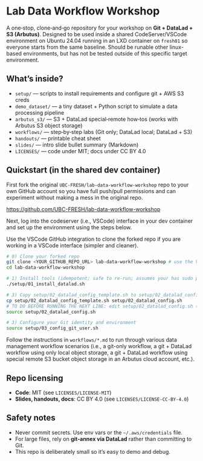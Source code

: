 # Lab Data Workflow Workshop

A one‑stop, clone‑and‑go repository for your workshop on **Git + DataLad + S3 (Arbutus)**.
Designed to be used inside a shared CodeServer/VSCode environment on Ubuntu 24.04 running
in an LXD container on `fresh01` so everyone starts from the same baseline. Should be runable
other linux-based environments, but has not be tested outside of this specific
target environment.

## What’s inside?

- `setup/` — scripts to install requirements and configure git + AWS S3 creds
- `demo_dataset/` — a tiny dataset + Python script to simulate a data processing pipeline
- `arbutus_s3/` — S3 + DataLad special‑remote how‑tos (works with Arbutus S3 object storage)
- `workflows/` — step‑by‑step labs (Git only; DataLad local; DataLad + S3)
- `handouts/` — printable cheat sheet
- `slides/` — intro slide bullet summary (Markdown)
- `LICENSES/` — code under MIT; docs under CC BY 4.0

## Quickstart (in the shared dev container)

First fork the original `UBC-FRESH/lab-data-workflow-workshop` repo to your own GitHub account so you have full push/pull permissions and can experiment without making a mess in the original repo.

https://github.com/UBC-FRESH/lab-data-workflow-workshop

Next, log into the codeserver (i.e., VSCode) interface in your dev container and set up the environment using the steps below.

Use the VSCode GitHub integration to clone the forked repo if you are working in a VSCode interface (simpler and cleaner).

```bash
# 0) Clone your forked repo 
git clone <YOUR_GITHUB_REPO_URL> lab-data-workflow-workshop # use the VSCode GitHub integration instead if available
cd lab-data-workflow-workshop

# 1) Install tools (idempotent; safe to re-run; assumes your has sudo privileges inside your dev container)
./setup/01_install_datalad.sh

# 3) Copy setup/02_datalad_config_template.sh to setup/02_datalad_config.sh, edit, and run
cp setup/02_datalad_config_template.sh setup/02_datalad_config.sh
# TO DO BEFORE RUNNING THE NEXT LINE: edit setup/02_datalad_config.sh (ask workshop leader for help if needed)
source setup/02_datalad_config.sh

# 3) Configure your Git identity and environment
source setup/03_config_git_user.sh
```

Follow the instructions in `workflows/*.md` to run through various data management workflow scenarios (i.e., a git-only workflow, a git + DataLad workflow using only local object storage, a git + DataLad workflow using special remote S3 bucket object storage in an Arbutus cloud account, etc.).  

## Repo licensing

- **Code**: MIT (see `LICENSES/LICENSE-MIT`)
- **Slides, handouts, docs**: CC BY 4.0 (see `LICENSES/LICENSE-CC-BY-4.0`)

## Safety notes

- Never commit secrets. Use env vars or the `~/.aws/credentials` file.
- For large files, rely on **git‑annex via DataLad** rather than committing to Git.
- This repo is deliberately small so it’s easy to demo and debug.
